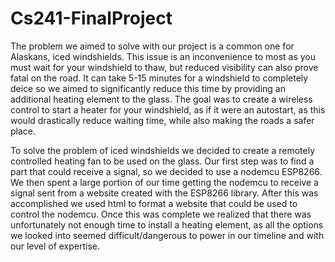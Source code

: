 # Cs241-FinalProject

  The problem we aimed to solve with our project is a common one for Alaskans, iced windshields. This issue is an inconvenience to most as you must wait for your windshield to thaw, but reduced visibility can also prove fatal on the road. It can take 5-15 minutes for a windshield to completely deice so we aimed to significantly reduce this time by providing an additional heating element to the glass. The goal was to create a wireless control to start a heater for your windshield, as if it were an autostart, as this would drastically reduce waiting time, while also making the roads a safer place.

  To solve the problem of iced windshields we decided to create a remotely controlled heating fan to be used on the glass. Our first step was to find a part that could receive a signal, so we decided to use a nodemcu ESP8266. We then spent a large portion of our time getting the nodemcu to receive a signal sent from a website created with the ESP8266 library. After this was accomplished we used html to format a website that could be used to control the nodemcu. Once this was complete we realized that there was unfortunately not enough time to install a heating element, as all the options we looked into seemed difficult/dangerous to power in our timeline and with our level of expertise. 
